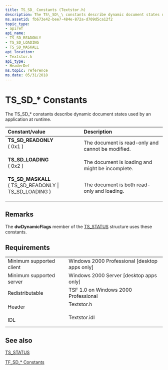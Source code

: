 ```yaml
---
title: TS_SD_ Constants (Textstor.h)
description: The TS\_SD\_\ constants describe dynamic document states used by an application at runtime.
ms.assetid: fb673e42-bee7-484e-872a-d709d5ca12f2
topic_type:
- apiref
api_name:
- TS_SD_READONLY
- TS_SD_LOADING
- TS_SD_MASKALL
api_location:
- Textstor.h
api_type:
- HeaderDef
ms.topic: reference
ms.date: 05/31/2018
---
```


# TS\_SD\_\* Constants

The TS\_SD\_\* constants describe dynamic document states used by an application at runtime.



| Constant/value                                                                                                                                                                                                                                              | Description                                                  |
|:------------------------------------------------------------------------------------------------------------------------------------------------------------------------------------------------------------------------------------------------------------|:-------------------------------------------------------------|
| <span id="TS_SD_READONLY"></span><span id="ts_sd_readonly"></span><dl> <dt>**TS\_SD\_READONLY**</dt> <dt>( 0x1 )</dt> </dl>                              | The document is read-only and cannot be modified.<br/> |
| <span id="TS_SD_LOADING"></span><span id="ts_sd_loading"></span><dl> <dt>**TS\_SD\_LOADING**</dt> <dt>( 0x2 )</dt> </dl>                                 | The document is loading and might be incomplete.<br/>  |
| <span id="TS_SD_MASKALL"></span><span id="ts_sd_maskall"></span><dl> <dt>**TS\_SD\_MASKALL**</dt> <dt>( TS\_SD\_READONLY \| TS\_SD\_LOADING )</dt> </dl> | The document is both read-only and loading.<br/>       |



## Remarks

The **dwDynamicFlags** member of the [TS\_STATUS](/windows/desktop/api/Textstor/ns-textstor-ts_status) structure uses these constants.

## Requirements



|                                     |                                                                                         |
|-------------------------------------|-----------------------------------------------------------------------------------------|
| Minimum supported client<br/> | Windows 2000 Professional \[desktop apps only\]<br/>                              |
| Minimum supported server<br/> | Windows 2000 Server \[desktop apps only\]<br/>                                    |
| Redistributable<br/>          | TSF 1.0 on Windows 2000 Professional<br/>                                         |
| Header<br/>                   | <dl> <dt>Textstor.h</dt> </dl>   |
| IDL<br/>                      | <dl> <dt>Textstor.idl</dt> </dl> |



## See also

<dl> <dt>

[TS\_STATUS](/windows/desktop/api/Textstor/ns-textstor-ts_status)
</dt> <dt>

[TF\_SD\_\* Constants](tf-sd--constants.md)
</dt> </dl>

 

 





